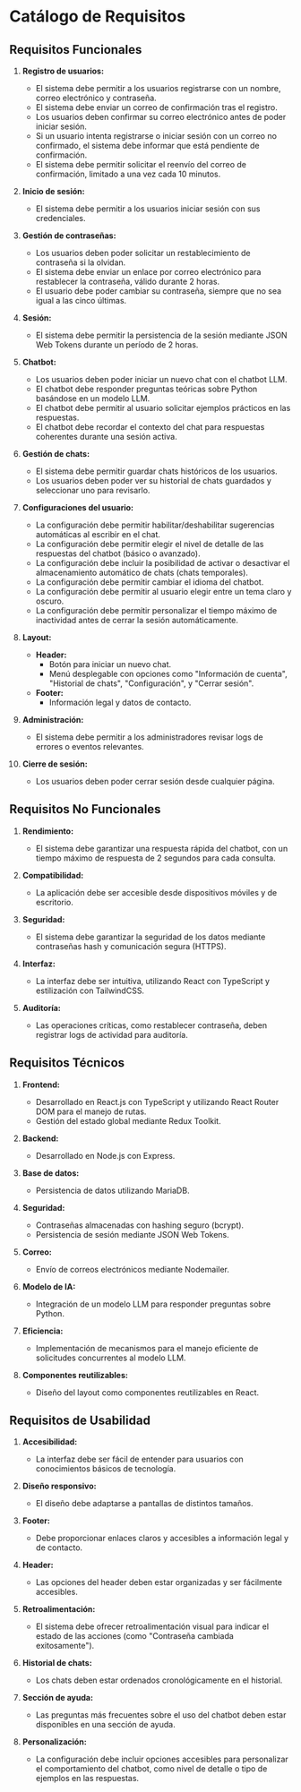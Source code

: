# Catálogo de Requisitos

## Requisitos Funcionales

1. **Registro de usuarios:**
    - El sistema debe permitir a los usuarios registrarse con un nombre, correo electrónico y contraseña.
    - El sistema debe enviar un correo de confirmación tras el registro.
    - Los usuarios deben confirmar su correo electrónico antes de poder iniciar sesión.
    - Si un usuario intenta registrarse o iniciar sesión con un correo no confirmado, el sistema debe informar que está pendiente de confirmación.
    - El sistema debe permitir solicitar el reenvío del correo de confirmación, limitado a una vez cada 10 minutos.

2. **Inicio de sesión:**
    - El sistema debe permitir a los usuarios iniciar sesión con sus credenciales.

3. **Gestión de contraseñas:**
    - Los usuarios deben poder solicitar un restablecimiento de contraseña si la olvidan.
    - El sistema debe enviar un enlace por correo electrónico para restablecer la contraseña, válido durante 2 horas.
    - El usuario debe poder cambiar su contraseña, siempre que no sea igual a las cinco últimas.

4. **Sesión:**
    - El sistema debe permitir la persistencia de la sesión mediante JSON Web Tokens durante un período de 2 horas.

5. **Chatbot:**
    - Los usuarios deben poder iniciar un nuevo chat con el chatbot LLM.
    - El chatbot debe responder preguntas teóricas sobre Python basándose en un modelo LLM.
    - El chatbot debe permitir al usuario solicitar ejemplos prácticos en las respuestas.
    - El chatbot debe recordar el contexto del chat para respuestas coherentes durante una sesión activa.

6. **Gestión de chats:**
    - El sistema debe permitir guardar chats históricos de los usuarios.
    - Los usuarios deben poder ver su historial de chats guardados y seleccionar uno para revisarlo.

7. **Configuraciones del usuario:**
    - La configuración debe permitir habilitar/deshabilitar sugerencias automáticas al escribir en el chat.
    - La configuración debe permitir elegir el nivel de detalle de las respuestas del chatbot (básico o avanzado).
    - La configuración debe incluir la posibilidad de activar o desactivar el almacenamiento automático de chats (chats temporales).
    - La configuración debe permitir cambiar el idioma del chatbot.
    - La configuración debe permitir al usuario elegir entre un tema claro y oscuro.
    - La configuración debe permitir personalizar el tiempo máximo de inactividad antes de cerrar la sesión automáticamente.

8. **Layout:**
    - **Header:**
        - Botón para iniciar un nuevo chat.
        - Menú desplegable con opciones como "Información de cuenta", "Historial de chats", "Configuración", y "Cerrar sesión".
    - **Footer:**
        - Información legal y datos de contacto.

9. **Administración:**
    - El sistema debe permitir a los administradores revisar logs de errores o eventos relevantes.

10. **Cierre de sesión:**
    - Los usuarios deben poder cerrar sesión desde cualquier página.

## Requisitos No Funcionales

1. **Rendimiento:**
    - El sistema debe garantizar una respuesta rápida del chatbot, con un tiempo máximo de respuesta de 2 segundos para cada consulta.

2. **Compatibilidad:**
    - La aplicación debe ser accesible desde dispositivos móviles y de escritorio.

3. **Seguridad:**
    - El sistema debe garantizar la seguridad de los datos mediante contraseñas hash y comunicación segura (HTTPS).

4. **Interfaz:**
    - La interfaz debe ser intuitiva, utilizando React con TypeScript y estilización con TailwindCSS.

5. **Auditoría:**
    - Las operaciones críticas, como restablecer contraseña, deben registrar logs de actividad para auditoría.

## Requisitos Técnicos

1. **Frontend:**
    - Desarrollado en React.js con TypeScript y utilizando React Router DOM para el manejo de rutas.
    - Gestión del estado global mediante Redux Toolkit.

2. **Backend:**
    - Desarrollado en Node.js con Express.
  
3. **Base de datos:**
    - Persistencia de datos utilizando MariaDB.

4. **Seguridad:**
    - Contraseñas almacenadas con hashing seguro (bcrypt).
    - Persistencia de sesión mediante JSON Web Tokens.

5. **Correo:**
    - Envío de correos electrónicos mediante Nodemailer.

6. **Modelo de IA:**
    - Integración de un modelo LLM para responder preguntas sobre Python.

7. **Eficiencia:**
    - Implementación de mecanismos para el manejo eficiente de solicitudes concurrentes al modelo LLM.

8. **Componentes reutilizables:**
    - Diseño del layout como componentes reutilizables en React.

## Requisitos de Usabilidad

1. **Accesibilidad:**
    - La interfaz debe ser fácil de entender para usuarios con conocimientos básicos de tecnología.

2. **Diseño responsivo:**
    - El diseño debe adaptarse a pantallas de distintos tamaños.

3. **Footer:**
    - Debe proporcionar enlaces claros y accesibles a información legal y de contacto.

4. **Header:**
    - Las opciones del header deben estar organizadas y ser fácilmente accesibles.

5. **Retroalimentación:**
    - El sistema debe ofrecer retroalimentación visual para indicar el estado de las acciones (como "Contraseña cambiada exitosamente").

6. **Historial de chats:**
    - Los chats deben estar ordenados cronológicamente en el historial.

7. **Sección de ayuda:**
    - Las preguntas más frecuentes sobre el uso del chatbot deben estar disponibles en una sección de ayuda.

8. **Personalización:**
    - La configuración debe incluir opciones accesibles para personalizar el comportamiento del chatbot, como nivel de detalle o tipo de ejemplos en las respuestas.
